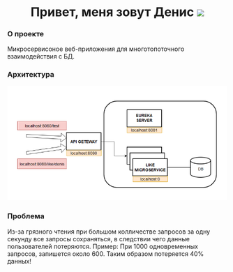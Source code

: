 <h1 align="center">Привет, меня зовут Денис</a> 
<img src="https://github.com/blackcater/blackcater/raw/main/images/Hi.gif" height="32"/></h1>

### О проекте ###

Микросервисоное веб-приложения для многотопоточного взаимодействия с БД. 

### Архитектура ###

![Alt text](architecture.png "Архитектура")

### Проблема ###

Из-за грязного чтения при большом колличестве запросов за одну секунду все запросы сохраняться, в следствии чего данные пользователей потеряются.
Пример: При 1000 одновременных запросов, запишется около 600. Таким образом потеряется 40% данных!
